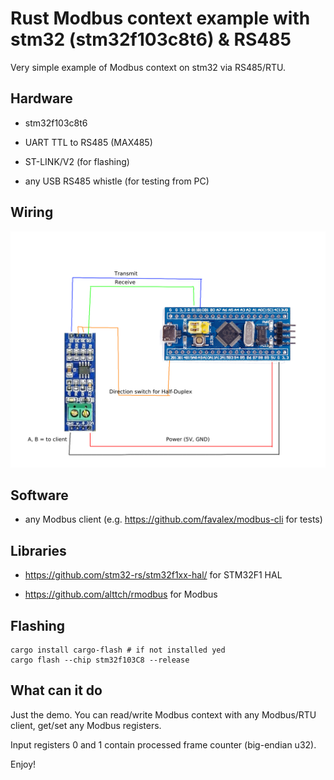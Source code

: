 # Rust Modbus context example with stm32 (stm32f103c8t6) &amp; RS485

Very simple example of Modbus context on stm32 via RS485/RTU.

## Hardware

* stm32f103c8t6

* UART TTL to RS485 (MAX485)

* ST-LINK/V2 (for flashing)

* any USB RS485 whistle (for testing from PC)

## Wiring

![Connection scheme](scheme.png?raw=true "Connection scheme")

## Software

* any Modbus client (e.g. https://github.com/favalex/modbus-cli for tests)

## Libraries

* https://github.com/stm32-rs/stm32f1xx-hal/ for STM32F1 HAL

* https://github.com/alttch/rmodbus for Modbus

## Flashing

```shell
cargo install cargo-flash # if not installed yed
cargo flash --chip stm32f103C8 --release
```

## What can it do

Just the demo. You can read/write Modbus context with any Modbus/RTU client,
get/set any Modbus registers.

Input registers 0 and 1 contain processed frame counter (big-endian u32).

Enjoy!
